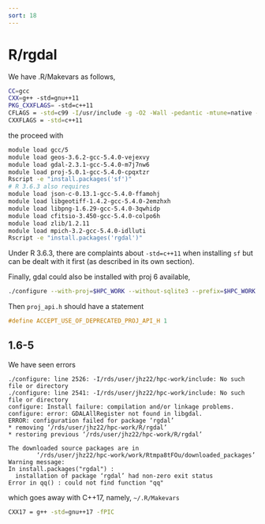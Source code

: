 ```yaml
---
sort: 18
---
```


# R/rgdal

We have .R/Makevars as follows,

```bash
CC=gcc
CXX=g++ -std=gnu++11
PKG_CXXFLAGS= -std=c++11
CFLAGS = -std=c99 -I/usr/include -g -O2 -Wall -pedantic -mtune=native -Wno-ignored-attributes -Wno-deprecated-declarations -Wno-parentheses -Wimplicit-function-declaration
CXXFLAGS = -std=c++11
```

the proceed with

```bash
module load gcc/5
module load geos-3.6.2-gcc-5.4.0-vejexvy
module load gdal-2.3.1-gcc-5.4.0-m7j7nw6
module load proj-5.0.1-gcc-5.4.0-cpqxtzr
Rscript -e "install.packages('sf')"
# R 3.6.3 also requires
module load json-c-0.13.1-gcc-5.4.0-ffamohj
module load libgeotiff-1.4.2-gcc-5.4.0-2emzhxh
module load libpng-1.6.29-gcc-5.4.0-3qwhidp
module load cfitsio-3.450-gcc-5.4.0-colpo6h
module load zlib/1.2.11
module load mpich-3.2-gcc-5.4.0-idlluti
Rscript -e "install.packages('rgdal')"
```

Under R 3.6.3, there are complaints about `-std=c++11` when installing `sf` but can be dealt with it first (as described in its own section).

Finally, gdal could also be installed with proj 6 available,

```bash
./configure --with-proj=$HPC_WORK --without-sqlite3 --prefix=$HPC_WORK
```

Then `proj_api.h` should have a statement

```c
#define ACCEPT_USE_OF_DEPRECATED_PROJ_API_H 1
```

## 1.6-5

We have seen errors

```
./configure: line 2526: -I/rds/user/jhz22/hpc-work/include: No such file or directory
./configure: line 2541: -I/rds/user/jhz22/hpc-work/include: No such file or directory
configure: Install failure: compilation and/or linkage problems.
configure: error: GDALAllRegister not found in libgdal.
ERROR: configuration failed for package ‘rgdal’
* removing ‘/rds/user/jhz22/hpc-work/R/rgdal’
* restoring previous ‘/rds/user/jhz22/hpc-work/R/rgdal’

The downloaded source packages are in
        ‘/rds/user/jhz22/hpc-work/work/Rtmpa8tFOu/downloaded_packages’
Warning message:
In install.packages("rgdal") :
  installation of package ‘rgdal’ had non-zero exit status
Error in qq() : could not find function "qq"
```

which goes away with C++17, namely, `~/.R/Makevars`

```bash
CXX17 = g++ -std=gnu++17 -fPIC
```
